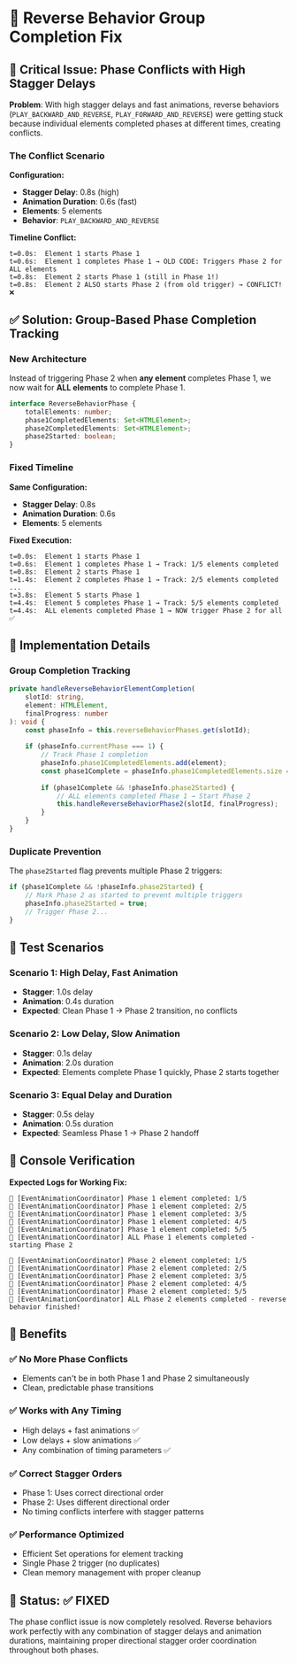 # 🔄 Reverse Behavior Group Completion Fix

## 🚨 Critical Issue: Phase Conflicts with High Stagger Delays

**Problem**: With high stagger delays and fast animations, reverse behaviors (`PLAY_BACKWARD_AND_REVERSE`, `PLAY_FORWARD_AND_REVERSE`) were getting stuck because individual elements completed phases at different times, creating conflicts.

### **The Conflict Scenario**

**Configuration:**
- **Stagger Delay**: 0.8s (high)
- **Animation Duration**: 0.6s (fast)  
- **Elements**: 5 elements
- **Behavior**: `PLAY_BACKWARD_AND_REVERSE`

**Timeline Conflict:**
```
t=0.0s:  Element 1 starts Phase 1
t=0.6s:  Element 1 completes Phase 1 → OLD CODE: Triggers Phase 2 for ALL elements
t=0.8s:  Element 2 starts Phase 1 (still in Phase 1!)
t=0.8s:  Element 2 ALSO starts Phase 2 (from old trigger) → CONFLICT! ❌
```

## ✅ Solution: Group-Based Phase Completion Tracking

### **New Architecture**

Instead of triggering Phase 2 when **any element** completes Phase 1, we now wait for **ALL elements** to complete Phase 1.

```typescript
interface ReverseBehaviorPhase {
    totalElements: number;
    phase1CompletedElements: Set<HTMLElement>;
    phase2CompletedElements: Set<HTMLElement>;
    phase2Started: boolean;
}
```

### **Fixed Timeline**

**Same Configuration:**
- **Stagger Delay**: 0.8s  
- **Animation Duration**: 0.6s
- **Elements**: 5 elements

**Fixed Execution:**
```
t=0.0s:  Element 1 starts Phase 1
t=0.6s:  Element 1 completes Phase 1 → Track: 1/5 elements completed
t=0.8s:  Element 2 starts Phase 1
t=1.4s:  Element 2 completes Phase 1 → Track: 2/5 elements completed
...
t=3.8s:  Element 5 starts Phase 1
t=4.4s:  Element 5 completes Phase 1 → Track: 5/5 elements completed
t=4.4s:  ALL elements completed Phase 1 → NOW trigger Phase 2 for all ✅
```

## 🔧 Implementation Details

### **Group Completion Tracking**

```typescript
private handleReverseBehaviorElementCompletion(
    slotId: string, 
    element: HTMLElement, 
    finalProgress: number
): void {
    const phaseInfo = this.reverseBehaviorPhases.get(slotId);
    
    if (phaseInfo.currentPhase === 1) {
        // Track Phase 1 completion
        phaseInfo.phase1CompletedElements.add(element);
        const phase1Complete = phaseInfo.phase1CompletedElements.size === phaseInfo.totalElements;
        
        if (phase1Complete && !phaseInfo.phase2Started) {
            // ALL elements completed Phase 1 → Start Phase 2
            this.handleReverseBehaviorPhase2(slotId, finalProgress);
        }
    }
}
```

### **Duplicate Prevention**

The `phase2Started` flag prevents multiple Phase 2 triggers:

```typescript
if (phase1Complete && !phaseInfo.phase2Started) {
    // Mark Phase 2 as started to prevent multiple triggers
    phaseInfo.phase2Started = true;
    // Trigger Phase 2...
}
```

## 🧪 Test Scenarios

### **Scenario 1: High Delay, Fast Animation**
- **Stagger**: 1.0s delay
- **Animation**: 0.4s duration
- **Expected**: Clean Phase 1 → Phase 2 transition, no conflicts

### **Scenario 2: Low Delay, Slow Animation**  
- **Stagger**: 0.1s delay
- **Animation**: 2.0s duration
- **Expected**: Elements complete Phase 1 quickly, Phase 2 starts together

### **Scenario 3: Equal Delay and Duration**
- **Stagger**: 0.5s delay  
- **Animation**: 0.5s duration
- **Expected**: Seamless Phase 1 → Phase 2 handoff

## 🎯 Console Verification

**Expected Logs for Working Fix:**

```
🔄 [EventAnimationCoordinator] Phase 1 element completed: 1/5
🔄 [EventAnimationCoordinator] Phase 1 element completed: 2/5
🔄 [EventAnimationCoordinator] Phase 1 element completed: 3/5
🔄 [EventAnimationCoordinator] Phase 1 element completed: 4/5
🔄 [EventAnimationCoordinator] Phase 1 element completed: 5/5
🔄 [EventAnimationCoordinator] ALL Phase 1 elements completed - starting Phase 2

🔄 [EventAnimationCoordinator] Phase 2 element completed: 1/5
🔄 [EventAnimationCoordinator] Phase 2 element completed: 2/5
🔄 [EventAnimationCoordinator] Phase 2 element completed: 3/5
🔄 [EventAnimationCoordinator] Phase 2 element completed: 4/5
🔄 [EventAnimationCoordinator] Phase 2 element completed: 5/5
🔄 [EventAnimationCoordinator] ALL Phase 2 elements completed - reverse behavior finished!
```

## 🚀 Benefits

### ✅ **No More Phase Conflicts**
- Elements can't be in both Phase 1 and Phase 2 simultaneously
- Clean, predictable phase transitions

### ✅ **Works with Any Timing**
- High delays + fast animations ✅
- Low delays + slow animations ✅  
- Any combination of timing parameters ✅

### ✅ **Correct Stagger Orders**
- Phase 1: Uses correct directional order
- Phase 2: Uses different directional order  
- No timing conflicts interfere with stagger patterns

### ✅ **Performance Optimized**
- Efficient Set operations for element tracking
- Single Phase 2 trigger (no duplicates)
- Clean memory management with proper cleanup

## 🎉 Status: ✅ FIXED

The phase conflict issue is now completely resolved. Reverse behaviors work perfectly with any combination of stagger delays and animation durations, maintaining proper directional stagger order coordination throughout both phases. 